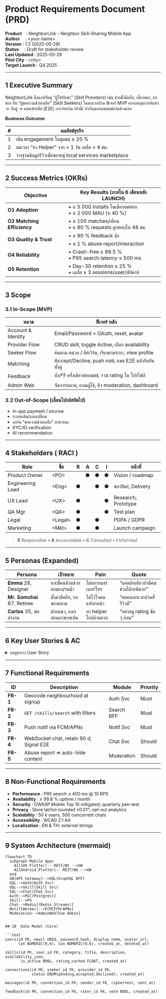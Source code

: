 # Product Requirements Document (PRD)

**Product** : NeighborLink – Neighbor Skill-Sharing Mobile App  
**Author**  : \<your name\>  
**Version**  : 1.3  (2025-05-29)  
**Status**  : Draft for stakeholder review  
**Last Updated** : 2025-05-29  
**Pilot City**  : \<city\>  
**Target Launch** : Q4 2025  

---

## 1  Executive Summary
NeighborLink คือแอปจับคู่ “ผู้ให้ทักษะ” (Skill Providers) เช่น ช่วยตั้งมือถือ, เลี้ยงหมา, ยกของ กับ “ผู้ขอความช่วยเหลือ” (Skill Seekers) ในละแวกบ้าน ฟีเจอร์ MVP ครอบคลุมการค้นหา → จับคู่ → แชตเข้ารหัส (E2E) การจ่ายเงิน (ถ้ามี) ทำกันนอกแพลตฟอร์มช่วงแรก  

**Business Outcome**

| # | ผลลัพธ์ธุรกิจ |
|---|----------------|
| 1 | เพิ่ม engagement ในชุมชน ≥ 20 % |
| 2 | ลดเวลา “หา Helper” จาก > 1 วัน เหลือ < 4 ชม. |
| 3 | วางฐานข้อมูลรีวิวเพื่อขยายสู่ local services marketplace |

---

## 2  Success Metrics (OKRs)

| Objective | Key Results (ภายใน 6 เดือนหลัง LAUNCH) |
|-----------|-----------------------------------------|
| **O1 Adoption** | • ≥ 5 000 installs ในเมืองทดสอบ <br>• ≥ 2 000 MAU (≥ 40 %) |
| **O2 Matching Efficiency** | • ≥ 100 matches/เดือน <br>• ≥ 80 % requests ถูกตอบใน 48 ชม. |
| **O3 Quality & Trust** | • ≥ 90 % feedback 👍 <br>• ≤ 1 % abuse report/interaction |
| **O4 Reliability** | • Crash-free ≥ 99.5 % <br>• P95 search latency ≤ 500 ms |
| **O5 Retention** | • Day-30 retention ≥ 25 % <br>• เฉลี่ย ≥ 3 sessions/user/สัปดาห์ |

---

## 3  Scope

### 3.1  In-Scope (MVP)

| หมวด | ฟีเจอร์ หลัก |
|------|--------------|
| Account & Identity | Email/Password + OAuth, reset, avatar |
| Provider Flow | CRUD skill, toggle Active, เลือก availability |
| Seeker Flow | ค้นตาม หมวด / คีย์เวิร์ด, เรียงตามระยะ, view profile |
| Matching | Accept/Decline, push noti, แชต E2E หลังรับกันทั้งคู่ |
| Feedback | 👍/👎 ครั้งเดียวต่อแมตช์, รวม rating ใน โปรไฟล์ |
| Admin Web | จัดการหมวด, แบนผู้ใช้, คิว moderation, dashboard |

### 3.2  Out-of-Scope (เลื่อนไปเฟสถัดไป)

* In-app payment / escrow  
* ระบบแต้ม/แลกเปลี่ยน  
* บอร์ด “ขอความช่วยเหลือ” สาธารณะ  
* KYC/ID verification  
* AI recommendation  

---

## 4  Stakeholders ( RACI )

| Role | ชื่อ | R | A | C | I | หน้าที่ |
|------|------|---|---|---|---|---------|
| Product Owner | \<PO\> |   | **●** | ● | ● | Vision / roadmap |
| Engineering Lead | \<Eng\> | **●** |   | ● | ● | สถาปัตย์, Delivery |
| UX Lead | \<UX\> | **●** |   |   | ● | Research, Prototype |
| QA Mgr | \<QA\> | **●** |   |   | ● | Test plan |
| Legal | \<Legal\> | **●** |   | ● |   | PDPA / GDPR |
| Marketing | \<Mkt\> | **●** |   | ● |   | Launch campaign |

> **R** Responsible • **A** Accountable • **C** Consulted • **I** Informed

---

## 5  Personas (Expanded)

| Persona | เป้าหมาย | Pain | Quote |
|---------|----------|------|-------|
| **Emma** 28, Designer | หาเพื่อนบ้านช่วยยกของ/รดน้ำ | ไม่อยากแชร์เบอร์โทร | “แค่คลิกเดียวถ้ามีคนช่วยได้จะดีมาก” |
| **Mr. Somchai** 67, Retiree | ตั้งค่ามือถือ, ยกของตลาด | ไม่ไว้ใจคนแปลกหน้า | “ขอคนละแวกบ้านที่รีวิวดี” |
| **Carlos** 35, พ่อทำงาน | ฝากแมว, แลกสอนภาษาสเปน | หา helper ใกล้บ้านยาก | “อยากดู rating ชัด ๆ ก่อน” |

---

## 6  Key User Stories & AC

<details>
<summary>กดดูตาราง User Story</summary>

| Epic | US ID | Story | AC (สำเร็จเมื่อ) |
|------|------|-------|-------------------|
| Registration | US-01 | New user sign up with Apple |🤝 Email verified; unverified = no post/chat |
| Provider | US-04 | Create skill listing |⏱ Index ≤ 30 s; validate inline |
| Search | US-09 | Results sorted by distance ASC → rating |⚡ Test 1 km/5 km/10 km; diff ≤ 1 % |
| Chat | US-13 | Chat unlock after mutual accept |🔒 Pre-accept POST `/messages` → 403  |

</details>

---

## 7  Functional Requirements

| ID | Description | Module | Priority |
|----|-------------|--------|----------|
| **FR-1** | Geocode neighbourhood at signup | Auth Svc | Must |
| **FR-2** | `GET /skills/search` with filters | Search BFF | Must |
| **FR-3** | Push notif via FCM/APNs | Notif Svc | Must |
| **FR-4** | WebSocket chat, retain 90 d, Signal E2E | Chat Svc | Should |
| **FR-5** | Abuse report => auto-hide content | Moderation | Should |

---

## 8  Non-Functional Requirements

* **Performance** : P95 search ≤ 400 ms @ 10 RPS  
* **Availability** : ≥ 99.8 % uptime / month  
* **Security** : OWASP Mobile Top 10 mitigated; quarterly pen-test  
* **Privacy** : Store lat/lon rounded ±0.01°; opt-out analytics  
* **Scalability** : 50 k users, 500 concurrent chats  
* **Accessibility** : WCAG 2.1 AA  
* **Localization** : EN & TH; external strings  

---

## 9  System Architecture (mermaid)

```mermaid
flowchart TD
  subgraph Mobile Apps
    A1[iOS Flutter]-- REST/WS -->GW
    A2[Android Flutter]-- REST/WS -->GW
  end
  GW[API Gateway]-->GQL(GraphQL BFF)
  GQL-->Auth(Auth Svc)
  GQL-->Skill(Skill Svc)
  GQL-->Chat(Chat Svc)
  Auth-->PG[(Postgres)]
  Skill-->PG
  Chat-->Redis[(Redis Streams)]
  Notif[Worker]-->FCM[FCM/APNs]
  Moderation-->AdminWeb[Vue Admin]


## 10  Data Model (Core)

```text
users(id PK, email UNIQ, password_hash, display_name, avatar_url,
      lat NUMERIC(9,6), lon NUMERIC(9,6), created_at, deleted_at)

skills(id PK, user_id FK, category, title, description, availability_json,
       is_active BOOL, rating_cached FLOAT, created_at)

connections(id PK, seeker_id FK, provider_id FK,
            status ENUM(pending,accepted,declined), created_at)

messages(id PK, connection_id FK, sender_id FK, ciphertext, sent_at)

feedback(id PK, connection_id FK, rater_id FK, vote BOOL, created_at)

